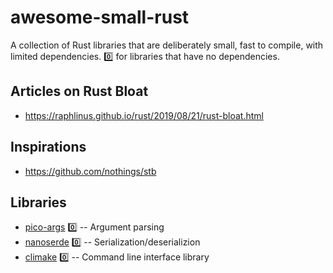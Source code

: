 # awesome-small-rust
A collection of Rust libraries that are deliberately small, fast to compile, with limited dependencies. 0️⃣ for libraries that have no dependencies.

## Articles on Rust Bloat
* https://raphlinus.github.io/rust/2019/08/21/rust-bloat.html

## Inspirations
* https://github.com/nothings/stb

## Libraries
* [pico-args](https://github.com/RazrFalcon/pico-args) 0️⃣ -- Argument parsing
* [nanoserde](https://github.com/not-fl3/nanoserde) 0️⃣ -- Serialization/deserializion
* [climake](https://github.com/rust-cli/climake) 0️⃣ -- Command line interface library
